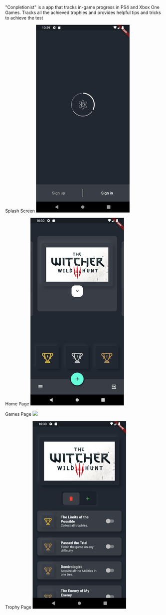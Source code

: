 "Conpletionist" is a app that tracks in-game progress in PS4 and Xbox One Games. Tracks all the achieved trophies and provides helpful tips and tricks to achieve the test

Splash Screen
<img src="images/SplashScreen.png" width=300>

Home Page
<img src="images/HomePage.png" width=300>

Games Page
<img src="images/GamesDB" width=300>

Trophy Page
<img src="images/GamePage.png" width=300>
